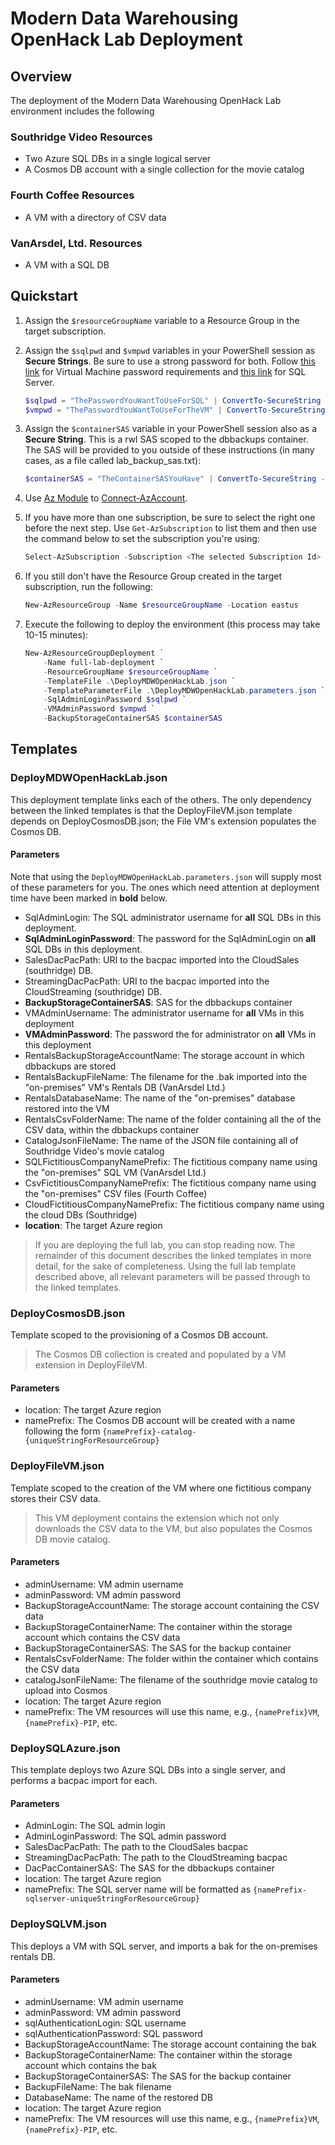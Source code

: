 # Modern Data Warehousing OpenHack Lab Deployment

## Overview

The deployment of the Modern Data Warehousing OpenHack Lab environment includes the following

### Southridge Video Resources

- Two Azure SQL DBs in a single logical server
- A Cosmos DB account with a single collection for the movie catalog

### Fourth Coffee Resources

- A VM with a directory of CSV data

### VanArsdel, Ltd. Resources

- A VM with a SQL DB

## Quickstart

1. Assign the `$resourceGroupName` variable to a Resource Group in the target subscription.
1. Assign the `$sqlpwd` and `$vmpwd` variables in your PowerShell session as **Secure Strings**. Be sure to use a strong password for both. Follow [this link](https://docs.microsoft.com/en-us/azure/virtual-machines/windows/faq#what-are-the-password-requirements-when-creating-a-vm) for Virtual Machine password requirements and [this link](https://docs.microsoft.com/en-us/sql/relational-databases/security/password-policy?view=sql-server-2017#password-complexity) for SQL Server.

    ```powershell
    $sqlpwd = "ThePasswordYouWantToUseForSQL" | ConvertTo-SecureString -AsPlainText -Force
    $vmpwd = "ThePasswordYouWantToUseForTheVM" | ConvertTo-SecureString -AsPlainText -Force
    ```

1. Assign the `$containerSAS` variable in your PowerShell session also as a **Secure String**. This is a rwl SAS scoped to the dbbackups container. The SAS will be provided to you outside of these instructions (in many cases, as a file called lab_backup_sas.txt):

    ```powershell
    $containerSAS = "TheContainerSASYouHave" | ConvertTo-SecureString -AsPlainText -Force
    ```

1. Use [Az Module](https://docs.microsoft.com/en-us/powershell/azure/new-azureps-module-az?view=azps-1.8.0) to [Connect-AzAccount](https://docs.microsoft.com/en-us/powershell/azure/authenticate-azureps?view=azps-1.8.0).
1. If you have more than one subscription, be sure to select the right one before the next step. Use `Get-AzSubscription` to list them and then use the command below to set the subscription you're using:

    ```powershell
    Select-AzSubscription -Subscription <The selected Subscription Id>
    ```

1. If you still don't have the Resource Group created in the target subscription, run the following:

    ```powershell
    New-AzResourceGroup -Name $resourceGroupName -Location eastus
    ```

1. Execute the following to deploy the environment (this process may take 10-15 minutes):

    ```powershell
    New-AzResourceGroupDeployment `
        -Name full-lab-deployment `
        -ResourceGroupName $resourceGroupName `
        -TemplateFile .\DeployMDWOpenHackLab.json `
        -TemplateParameterFile .\DeployMDWOpenHackLab.parameters.json `
        -SqlAdminLoginPassword $sqlpwd `
        -VMAdminPassword $vmpwd `
        -BackupStorageContainerSAS $containerSAS
    ```

## Templates

### DeployMDWOpenHackLab.json

This deployment template links each of the others. The only dependency between the linked templates is that the DeployFileVM.json template depends on DeployCosmosDB.json; the File VM's extension populates the Cosmos DB.

#### Parameters

Note that using the `DeployMDWOpenHackLab.parameters.json` will supply most of these parameters for you. The ones which need attention at deployment time have been marked in **bold** below.

- SqlAdminLogin: The SQL administrator username for **all** SQL DBs in this deployment.
- **SqlAdminLoginPassword**: The password for the SqlAdminLogin on **all** SQL DBs in this deployment.
- SalesDacPacPath: URI to the bacpac imported into the CloudSales (southridge) DB.
- StreamingDacPacPath: URI to the bacpac imported into the CloudStreaming (southridge) DB.
- **BackupStorageContainerSAS**: SAS for the dbbackups container
- VMAdminUsername: The administrator username for **all** VMs in this deployment
- **VMAdminPassword**: The password the for administrator on **all** VMs in this deployment
- RentalsBackupStorageAccountName: The storage account in which dbbackups are stored
- RentalsBackupFileName: The filename for the .bak imported into the "on-premises" VM's Rentals DB (VanArsdel Ltd.)
- RentalsDatabaseName: The name of the "on-premises" database restored into the VM
- RentalsCsvFolderName: The name of the folder containing all the of the CSV data, within the dbbackups container
- CatalogJsonFileName: The name of the JSON file containing all of Southridge Video's movie catalog
- SQLFictitiousCompanyNamePrefix: The fictitious company name using the "on-premises" SQL VM (VanArsdel Ltd.)
- CsvFictitiousCompanyNamePrefix: The fictitious company name using the "on-premises" CSV files (Fourth Coffee)
- CloudFictitiousCompanyNamePrefix: The fictitious company name using the cloud DBs (Southridge)
- **location**: The target Azure region

> If you are deploying the full lab, you can stop reading now. The remainder of this document describes the linked templates in more detail, for the sake of completeness. Using the full lab template described above, all relevant parameters will be passed through to the linked templates.

### DeployCosmosDB.json

Template scoped to the provisioning of a Cosmos DB account.

> The Cosmos DB collection is created and populated by a VM extension in DeployFileVM.

#### Parameters

- location: The target Azure region
- namePrefix: The Cosmos DB account will be created with a name following the form `{namePrefix}-catalog-{uniqueStringForResourceGroup}`

### DeployFileVM.json

Template scoped to the creation of the VM where one fictitious company stores their CSV data.

> This VM deployment contains the extension which not only downloads the CSV data to the VM, but also populates the Cosmos DB movie catalog.

#### Parameters

- adminUsername: VM admin username
- adminPassword: VM admin password
- BackupStorageAccountName: The storage account containing the CSV data
- BackupStorageContainerName: The container within the storage account which contains the CSV data
- BackupStorageContainerSAS: The SAS for the  backup container
- RentalsCsvFolderName: The folder within the container which contains the CSV data
- catalogJsonFileName: The filename of the southridge movie catalog to upload into Cosmos
- location: The target Azure region
- namePrefix: The VM resources will use this name, e.g., `{namePrefix}VM`, `{namePrefix}-PIP`, etc.

### DeploySQLAzure.json

This template deploys two Azure SQL DBs into a single server, and performs a bacpac import for each.

#### Parameters

- AdminLogin: The SQL admin login
- AdminLoginPassword: The SQL admin password
- SalesDacPacPath: The path to the CloudSales bacpac
- StreamingDacPacPath: The path to the CloudStreaming bacpac
- DacPacContainerSAS: The SAS for the dbbackups container
- location: The target Azure region
- namePrefix: The SQL server name will be formatted as `{namePrefix-sqlserver-uniqueStringForResourceGroup}`

### DeploySQLVM.json

This deploys a VM with SQL server, and imports a bak for the on-premises rentals DB.

#### Parameters

- adminUsername: VM admin username
- adminPassword: VM admin password
- sqlAuthenticationLogin: SQL username
- sqlAuthenticationPassword: SQL password
- BackupStorageAccountName: The storage account containing the bak
- BackupStorageContainerName: The container within the storage account which contains the bak
- BackupStorageContainerSAS: The SAS for the  backup container
- BackupFileName: The bak filename
- DatabaseName: The name of the restored DB
- location: The target Azure region
- namePrefix: The VM resources will use this name, e.g., `{namePrefix}VM`, `{namePrefix}-PIP`, etc.
